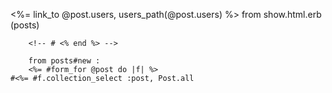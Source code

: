 <%= link_to @post.users, users_path(@post.users) %> from show.html.erb (posts)
<!-- 
		<% Category.all.each do |c| %>
		<p>
			<label for="category_id_<%= c.id %>"><%= c.name %></label>
			<input type="checkbox" name="post[category_ids][]" value="<%= c.id %>" id="category_id_<%= c.id %>">
		</p> -->
		<!-- # <% end %> -->

		from posts#new : 
		<%= #form_for @post do |f| %>
	#<%= #f.collection_select :post, Post.all 